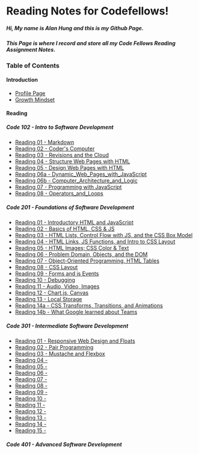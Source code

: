 # Reading Notes for Codefellows!
##### Hi, My name is Alan Hung and this is my Github Page.
##### This Page is where I record and store all my Code Fellows Reading Assignment Notes.

### **Table of Contents**  

#### **Introduction**
* [Profile Page](https://github.com/AlanYHung)  
* [Growth Mindset](Growth_Mindset.md)

#### **Reading**
##### Code 102 - Intro to Software Development
* [Reading 01 - Markdown](/102d20/markdown.md)
* [Reading 02 - Coder's Computer](/102d20/Coder's_Computer.md)
* [Reading 03 - Revisions and the Cloud](/102d20/Revisions_and_the_Cloud.md)
* [Reading 04 - Structure Web Pages with HTML](/102d20/Structure_Web_Pages_with_HTML.md)
* [Reading 05 - Design Web Pages with HTML](/102d20/Design_Web_Pages_with_CSS.md)
* [Reading 06a - Dynamic_Web_Pages_with_JavaScript](/102d20/Dynamic_Web_Pages_with_JavaScript.md)
* [Reading 06b - Computer_Architecture_and_Logic](/102d20/Computer_Architecture_and_Logic.md)
* [Reading 07 - Programming with JavaScript](/102d20/Programming_with_JavaScript.md)
* [Reading 08 - Operators_and_Loops](/102d20/Operators_and_Loops.md)

##### Code 201 - Foundations of Software Development
* [Reading 01 - Introductory HTML and JavaScript](/201d69/class-01.md)
* [Reading 02 - Basics of HTML, CSS & JS](/201d69/class-02.md)
* [Reading 03 - HTML Lists, Control Flow with JS, and the CSS Box Model](/201d69/class-03.md)
* [Reading 04 - HTML Links, JS Functions, and Intro to CSS Layout](/201d69/class-04.md)
* [Reading 05 - HTML Images; CSS Color & Text](/201d69/class-05.md)
* [Reading 06 - Problem Domain, Objects, and the DOM](/201d69/class-06.md)
* [Reading 07 - Object-Oriented Programming, HTML Tables](/201d69/class-07.md)
* [Reading 08 - CSS Layout](/201d69/class-08.md)
* [Reading 09 - Forms and js Events](/201d69/class-09.md)
* [Reading 10 - Debugging](/201d69/class-10.md)
* [Reading 11 - Audio, Video, Images](/201d69/class-11.md)
* [Reading 12 - Chart.js, Canvas](/201d69/class-12.md)
* [Reading 13 - Local Storage](/201d69/class-13.md)
* [Reading 14a - CSS Transforms, Transitions, and Animations](/201d69/class-14-a.md)
* [Reading 14b - What Google learned about Teams](/201d69/class-14-b.md)

##### Code 301 - Intermediate Software Development
* [Reading 01 - Responsive Web Design and Floats](/301d69/code03-read01.md)
* [Reading 02 - Pair Programming](/301d69/code03-read02.md)
* [Reading 03 - Mustache and Flexbox](/301d69/code03-read03.md)
* [Reading 04 - ]()
* [Reading 05 - ]()
* [Reading 06 - ]()
* [Reading 07 - ]()
* [Reading 08 - ]()
* [Reading 09 - ]()
* [Reading 10 - ]()
* [Reading 11 - ]()
* [Reading 12 - ]()
* [Reading 13 - ]()
* [Reading 14 - ]()
* [Reading 15 - ]()

##### Code 401 - Advanced Software Development
